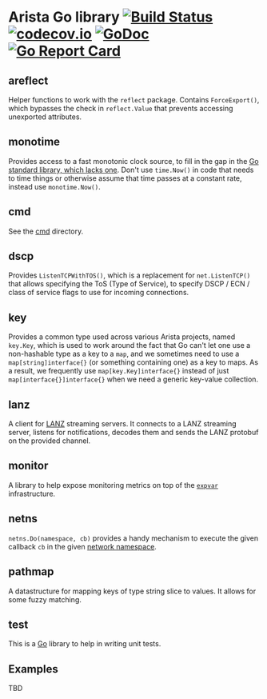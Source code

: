 # Arista Go library [![Build Status](https://travis-ci.org/aristanetworks/goarista.svg?branch=master)](https://travis-ci.org/aristanetworks/goarista) [![codecov.io](http://codecov.io/github/aristanetworks/goarista/coverage.svg?branch=master)](http://codecov.io/github/aristanetworks/goarista?branch=master) [![GoDoc](https://godoc.org/github.com/aristanetworks/goarista?status.png)](https://godoc.org/github.com/aristanetworks/goarista) [![Go Report Card](https://goreportcard.com/badge/github.com/aristanetworks/goarista)](https://goreportcard.com/report/github.com/aristanetworks/goarista)

## areflect

Helper functions to work with the `reflect` package.  Contains
`ForceExport()`, which bypasses the check in `reflect.Value` that
prevents accessing unexported attributes.

## monotime

Provides access to a fast monotonic clock source, to fill in the gap in the
[Go standard library, which lacks one](https://github.com/golang/go/issues/12914).
Don't use `time.Now()` in code that needs to time things or otherwise assume
that time passes at a constant rate, instead use `monotime.Now()`.

## cmd

See the [cmd](cmd) directory.

## dscp

Provides `ListenTCPWithTOS()`, which is a replacement for `net.ListenTCP()`
that allows specifying the ToS (Type of Service), to specify DSCP / ECN /
class of service flags to use for incoming connections.

## key

Provides a common type used across various Arista projects, named `key.Key`,
which is used to work around the fact that Go can't let one
use a non-hashable type as a key to a `map`, and we sometimes need to use
a `map[string]interface{}` (or something containing one) as a key to maps.
As a result, we frequently use `map[key.Key]interface{}` instead of just
`map[interface{}]interface{}` when we need a generic key-value collection.

## lanz
A client for [LANZ](https://eos.arista.com/latency-analyzer-lanz-architectures-and-configuration/)
streaming servers. It connects to a LANZ streaming server,
listens for notifications, decodes them and sends the LANZ protobuf on the
provided channel.

## monitor

A library to help expose monitoring metrics on top of the
[`expvar`](https://golang.org/pkg/expvar/) infrastructure.

## netns

`netns.Do(namespace, cb)` provides a handy mechanism to execute the given
callback `cb` in the given [network namespace](https://lwn.net/Articles/580893/).

## pathmap

A datastructure for mapping keys of type string slice to values. It
allows for some fuzzy matching.

## test

This is a [Go](http://golang.org/) library to help in writing unit tests.

## Examples

TBD

